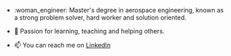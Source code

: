 - :woman_engineer: Master's degree in aerospace engineering, known as a strong problem solver, hard worker and solution oriented.

- 👀 Passion for learning, teaching and helping others.

- 📫 You can reach me on [LinkedIn](https://www.linkedin.com/in/isidora-podda-a2a6701a9)



<!---
SdrPdd/SdrPdd is a ✨ special ✨ repository because its `README.md` (this file) appears on your GitHub profile.
You can click the Preview link to take a look at your changes.
--->
